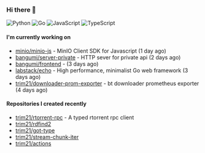 ### Hi there 👋

![Python](https://img.shields.io/badge/python-3670A0?style=for-the-badge&logo=python&logoColor=ffdd54)
![Go](https://img.shields.io/badge/go-%2300ADD8.svg?style=for-the-badge&logo=go&logoColor=white)
![JavaScript](https://img.shields.io/badge/javascript-%23323330.svg?style=for-the-badge&logo=javascript&logoColor=%23F7DF1E)
![TypeScript](https://img.shields.io/badge/typescript-%23007ACC.svg?style=for-the-badge&logo=typescript&logoColor=white)

#### I'm currently working on

- [minio/minio-js](https://github.com/minio/minio-js) - MinIO Client SDK for Javascript (1 day ago)
- [bangumi/server-private](https://github.com/bangumi/server-private) - HTTP sever for private api (2 days ago)
- [bangumi/frontend](https://github.com/bangumi/frontend) -  (3 days ago)
- [labstack/echo](https://github.com/labstack/echo) - High performance, minimalist Go web framework (3 days ago)
- [trim21/downloader-prom-exporter](https://github.com/trim21/downloader-prom-exporter) - bt downloader prometheus exporter (4 days ago)

#### Repositories I created recently

- [trim21/rtorrent-rpc](https://github.com/trim21/rtorrent-rpc) - A typed rtorrent rpc client
- [trim21/rdfind2](https://github.com/trim21/rdfind2)
- [trim21/got-type](https://github.com/trim21/got-type)
- [trim21/stream-chunk-iter](https://github.com/trim21/stream-chunk-iter)
- [trim21/actions](https://github.com/trim21/actions)
